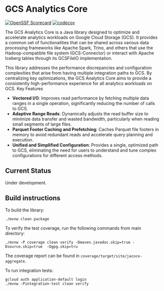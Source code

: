 # GCS Analytics Core
[![OpenSSF Scorecard](https://api.scorecard.dev/projects/github.com/GoogleCloudPlatform/gcs-analytics-core/badge)](https://scorecard.dev/viewer/?uri=github.com/GoogleCloudPlatform/gcs-analytics-core)
[![codecov](https://codecov.io/gh/GoogleCloudPlatform/gcs-analytics-core/branch/main/graph/badge.svg?token=4yjIB0AAw4)](https://codecov.io/gh/GoogleCloudPlatform/gcs-analytics-core)

The GCS Analytics Core is a Java library designed to optimize and accelerate analytics workloads on Google Cloud Storage (GCS). It provides a common set of functionalities that can be shared across various data processing frameworks like Apache Spark, Trino, and others that use the Hadoop-compatible file system (GCS-Connector) or interact with Apache Iceberg tables through its GCSFileIO implementation.

This library addresses the performance discrepancies and configuration complexities that arise from having multiple
integration paths to GCS. By centralizing key optimizations, the GCS Analytics Core aims to provide a
consistently high-performance experience for all analytics workloads on GCS.
Key Features
- **Vectored I/O**: Improves read performance by fetching multiple data ranges in a single operation, significantly
reducing the number of calls to GCS.
- **Adaptive Range Reads**: Dynamically adjusts the read buffer size to minimize data transfer and wasted bandwidth,
particularly when reading small segments of large files.
- **Parquet Footer Caching and Prefetching**: Caches Parquet file footers in memory to avoid redundant reads and
accelerate query planning and execution.
- **Unified and Simplified Configuration**: Provides a single, optimized path to GCS, eliminating the need for users to
understand and tune complex configurations for different access methods.


## Current Status
Under development.

## Build instructions

To build the library:
```shell
./mvnw clean package
```

To verify the test coverage, run the following commands from main directory:
```shell
./mvnw -P coverage clean verify -Dmaven.javadoc.skip=true -Dsource.skip=true  -Dgpg.skip=tru 
```
The coverage report can be found in `coverage/target/site/jacoco-aggregate`.

To run integration tests:
```shell
gcloud auth application-default login
./mvnw -Pintegration-test clean verify
```
